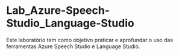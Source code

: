 # Lab_Azure-Speech-Studio_Language-Studio
Este laboratório tem como objetivo praticar e aprofundar o uso das ferramentas Azure Speech Studio e Language Studio.
